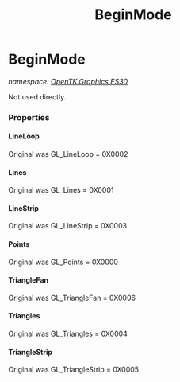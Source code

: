 ﻿---
title: BeginMode
---

# BeginMode
_namespace: [OpenTK.Graphics.ES30](N-OpenTK.Graphics.ES30.html)_

Not used directly.



### Properties

#### LineLoop
Original was GL_LineLoop = 0X0002
#### Lines
Original was GL_Lines = 0X0001
#### LineStrip
Original was GL_LineStrip = 0X0003
#### Points
Original was GL_Points = 0X0000
#### TriangleFan
Original was GL_TriangleFan = 0X0006
#### Triangles
Original was GL_Triangles = 0X0004
#### TriangleStrip
Original was GL_TriangleStrip = 0X0005

